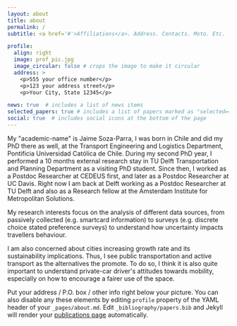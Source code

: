 ```yaml
---
layout: about
title: about
permalink: /
subtitle: <a href='#'>Affiliations</a>. Address. Contacts. Moto. Etc.

profile:
  align: right
  image: prof_pic.jpg
  image_circular: false # crops the image to make it circular
  address: >
    <p>555 your office number</p>
    <p>123 your address street</p>
    <p>Your City, State 12345</p>

news: true  # includes a list of news items
selected_papers: true # includes a list of papers marked as "selected={true}"
social: true  # includes social icons at the bottom of the page
---
```


My "academic-name" is Jaime Soza-Parra, I was born in Chile and did my PhD there as well, at the Transport Engineering and Logistics Department, Pontificia Universidad Católica de Chile. During my second PhD year, I performed a 10 months external research stay in TU Delft Transportation and Planning Department as a visiting PhD student. Since then, I worked as a Postdoc Researcher at CEDEUS first, and later as a Postdoc Researcher at UC Davis. Right now I am back at Delft working as a Postdoc Researcher at TU Delft and also as a Research fellow at the Amsterdam Institute for Metropolitan Solutions.

My research interests focus on the analysis of different data sources, from passively collected (e.g. smartcard information) to surveys (e.g. discrete choice stated preference surveys) to understand how uncertainty impacts travellers behaviour.

I am also concerned about cities increasing growth rate and its sustainability implications. Thus, I see public transportation and active transport as the alternatives the promote. To do so, I think it is also quite important to understand private-car driver's attitudes towards mobility, especially on how to encourage a fairer use of the space.

Put your address / P.O. box / other info right below your picture. You can also disable any these elements by editing `profile` property of the YAML header of your `_pages/about.md`. Edit `_bibliography/papers.bib` and Jekyll will render your [publications page](/al-folio/publications/) automatically.